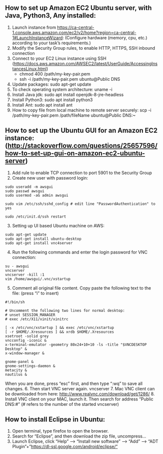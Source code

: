 ## How to set up Amazon EC2 Ubuntu server, with Java, Python3, Any installed:
1. Launch instance from https://ca-central-1.console.aws.amazon.com/ec2/v2/home?region=ca-central-1#LaunchInstanceWizard: (Configure hardware (memory, cpu, etc.) according to your task’s requirements.) 
2. Modify the Security Group rules, to enable HTTP, HTTPS, SSH inbound connection
3. Connect to your EC2 Linux instance using SSH (https://docs.aws.amazon.com/AWSEC2/latest/UserGuide/AccessingInstancesLinux.html)
    - chmod 400 /path/my-key-pair.pem
    - ssh -i /path/my-key-pair.pem ubuntu@Public DNS
4. Update packages: sudo apt-get update 
5. To check operating system architecture: uname -i
6. Install Java jdk: sudo apt install openjdk-8-jre-headless
7. Install Python3: sudo apt install python3
8. Install Ant: sudo apt install ant
9. How to copy file from local machine to remote server securely: scp -i /path/my-key-pair.pem /path/fileName ubuntu@Public DNS:~


## How to set up the Ubuntu GUI for an Amazon EC2 instance: (http://stackoverflow.com/questions/25657596/how-to-set-up-gui-on-amazon-ec2-ubuntu-server)
1. Add rule to enable TCP connection to port 5901 to the Security Group
2. Create new user with password login:
```
sudo useradd -m awsgui
sudo passwd awsgui
sudo usermod -aG admin awsgui

sudo vim /etc/ssh/sshd_config # edit line "PasswordAuthentication" to yes

sudo /etc/init.d/ssh restart
```
3. Setting up UI based Ubuntu machine on AWS:
```
sudo apt-get update
sudo apt-get install ubuntu-desktop
sudo apt-get install vnc4server                                          
```   
4. Run the following commands and enter the login password for VNC connection:
```
su - awsgui
vncserver
vncserver -kill :1
vim /home/awsgui/.vnc/xstartup 
```                                          
5. Comment all original file content. Copy paste the following text to the file: (press “i” to insert)
```
#!/bin/sh

# Uncomment the following two lines for normal desktop:
# unset SESSION_MANAGER
# exec /etc/X11/xinit/xinitrc

[ -x /etc/vnc/xstartup ] && exec /etc/vnc/xstartup
[ -r $HOME/.Xresources ] && xrdb $HOME/.Xresources
xsetroot -solid grey 
vncconfig -iconic &
x-terminal-emulator -geometry 80x24+10+10 -ls -title "$VNCDESKTOP Desktop" &
x-window-manager &
        
gnome-panel &
gnome-settings-daemon &
metacity &
nautilus &
```
When you are done, press “esc” first, and then type “:wq” to save all changes.
6. Then start VNC server again. 
vncserver
7. Mac VNC client can be downloaded from here: http://www.realvnc.com/download/get/1286/
8. Install VNC client on your MAC, launch it. Then search for address “Public DNS:#” (# refers to the number of the started vncserver)

## How to install Eclipse in Ubuntu:
1. Open terminal, type firefox to open the browser.
2. Search for “Eclipse”, and then download the zip file, uncompress…
3. Launch Eclipse, click “Help” —> “Install new software” —> “Add” —> “ADT Plugin”+”https://dl-ssl.google.com/android/eclipse/”